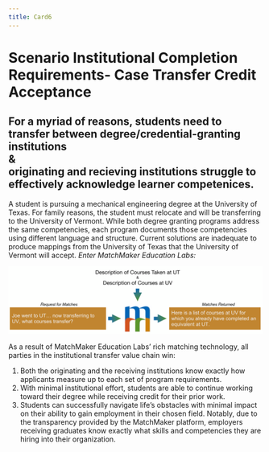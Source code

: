 ```yaml
---
title: Card6
---
```

# Scenario Institutional Completion Requirements- Case Transfer Credit Acceptance

## For a myriad of reasons, students need to transfer between degree/credential-granting institutions<br/>&<br/>originating and recieving institutions struggle to effectively acknowledge learner competenices.  

A student is pursuing a mechanical engineering degree at the University of Texas.  For family reasons, the student must relocate and will be transferring to the University of Vermont. While both degree granting programs address the same competencies, each program documents those competencies using different language and structure. Current solutions are inadequate to produce mappings from the University of Texas that the University of Vermont will accept. *Enter MatchMaker Education Labs:*

![MatchMaker University Transfer Diagram](/mmassets/Uni-Transfer.svg)

As a result of MatchMaker Education Labs’ rich matching technology, all parties in the institutional transfer value chain win:

1. Both the originating and the receiving institutions know exactly how applicants measure up to each set of program requirements.
2. With minimal institutional effort, students are able to continue working toward their degree while receiving credit for their prior work.
3. Students can successfully navigate life’s obstacles with minimal impact on their ability to gain employment in their chosen field.  Notably, due to the transparency provided by the MatchMaker platform, employers receiving graduates know exactly what skills and competencies they are hiring into their organization.


